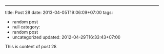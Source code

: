 ---
title: Post 28
date: 2013-04-05T19:06:09+07:00
tags:
  - random post
  - null
category:
  - random post
  - uncategorized
updated: 2012-04-29T16:33:43+07:00

This is content of post 28